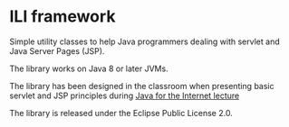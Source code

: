# ILI framework

Simple utility classes to help Java programmers dealing with
servlet and Java Server Pages (JSP).

The library works on Java 8 or later JVMs.

The library has been designed in the classroom when presenting
basic servlet and JSP principles during [Java for the Internet lecture](http://informatique.univ-artois.fr/master/) 

The library is released under the Eclipse Public License 2.0.

